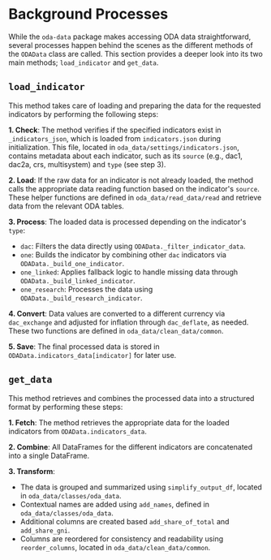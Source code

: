 # Background Processes

While the `oda-data` package makes accessing ODA data straightforward, several processes happen behind the scenes as the different methods of the `ODAData` class are called. This section provides a deeper look into its two main methods; `load_indicator` and `get_data`.

## `load_indicator`

This method takes care of loading and preparing the data for the requested indicators by performing the following steps:

**1. Check**: The method verifies if the specified indicators exist in `_indicators_json`, which is loaded from `indicators.json` during initialization. This file, located in `oda_data/settings/indicators.json`, contains metadata about each indicator, such as its `source` (e.g., dac1, dac2a, crs, multisystem) and `type` (see step 3).

**2. Load**: If the raw data for an indicator is not already loaded, the method calls the appropriate data reading function based on the indicator's `source`. These helper functions are defined in `oda_data/read_data/read` and retrieve data from the relevant ODA tables.

**3. Process**: The loaded data is processed depending on the indicator's `type`:

   - `dac`: Filters the data directly using `ODAData._filter_indicator_data`.
   - `one`: Builds the indicator by combining other `dac` indicators via `ODAData._build_one_indicator`.
   - `one_linked`: Applies fallback logic to handle missing data through `ODAData._build_linked_indicator`.
   - `one_research`: Processes the data using `ODAData._build_research_indicator`.

**4. Convert**: Data values are converted to a different currency via `dac_exchange` and adjusted for inflation through `dac_deflate`, as needed. These two functions are defined in `oda_data/clean_data/common`.

**5. Save**: The final processed data is stored in `ODAData.indicators_data[indicator]` for later use.

## `get_data`

This method retrieves and combines the processed data into a structured format by performing these steps:

**1. Fetch**: The method retrieves the appropriate data for the loaded indicators from `ODAData.indicators_data`.

**2. Combine**: All DataFrames for the different indicators are concatenated into a single DataFrame.

**3. Transform**:

   - The data is grouped and summarized using `simplify_output_df`, located in `oda_data/classes/oda_data`.
   - Contextual names are added using `add_names`, defined in `oda_data/classes/oda_data`.
   - Additional columns are created based `add_share_of_total` and `add_share_gni`.
   - Columns are reordered for consistency and readability using `reorder_columns`, located in `oda_data/clean_data/common`.
